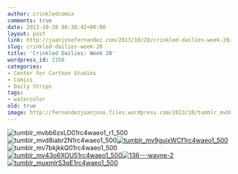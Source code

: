 ```yaml
---
author: crinkledcomix
comments: true
date: 2013-10-28 06:38:42+00:00
layout: post
link: http://juanjosefernandez.com/2013/10/28/crinkled-dailies-week-20/
slug: crinkled-dailies-week-20
title: 'Crinkled Dailies: Week 20'
wordpress_id: 2358
categories:
- Center For Cartoon Studies
- Comics
- Daily Strips
tags:
- watercolor
old: true
image: http://fernandezjuanjose.files.wordpress.com/2013/10/tumblr_mvbb6zxld01rc4waeo1_r1_500.gif
---
```


![tumblr_mvbb6zxLD01rc4waeo1_r1_500](http://fernandezjuanjose.files.wordpress.com/2013/10/tumblr_mvbb6zxld01rc4waeo1_r1_500.gif)![tumblr_mvd8iabr2N1rc4waeo1_500](http://fernandezjuanjose.files.wordpress.com/2013/10/tumblr_mvd8iabr2n1rc4waeo1_500.gif)[![tumblr_mv9guixWCf1rc4waeo1_500](http://fernandezjuanjose.files.wordpress.com/2013/10/tumblr_mv9guixwcf1rc4waeo1_500.gif)](http://fernandezjuanjose.files.wordpress.com/2013/10/tumblr_mv9guixwcf1rc4waeo1_500.gif)![tumblr_mv7bkjkkQ01rc4waeo1_500](http://fernandezjuanjose.files.wordpress.com/2013/10/tumblr_mv7bkjkkq01rc4waeo1_500.gif)[![tumblr_mv43o6XOU51rc4waeo1_500](http://fernandezjuanjose.files.wordpress.com/2013/10/tumblr_mv43o6xou51rc4waeo1_500.gif)](http://fernandezjuanjose.files.wordpress.com/2013/10/tumblr_mv43o6xou51rc4waeo1_500.gif)[![136---wayne-2](http://fernandezjuanjose.files.wordpress.com/2013/10/136-wayne-2.gif)](http://fernandezjuanjose.files.wordpress.com/2013/10/tumblr_mvd8iabr2n1rc4waeo1_500.gif) [![tumblr_muxmlrS3qE1rc4waeo1_500](http://fernandezjuanjose.files.wordpress.com/2013/10/tumblr_muxmlrs3qe1rc4waeo1_500.gif)](http://fernandezjuanjose.files.wordpress.com/2013/10/tumblr_muxmlrs3qe1rc4waeo1_500.gif)
